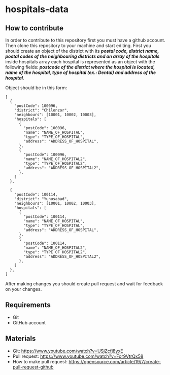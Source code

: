 # hospitals-data

## How to contribute

In order to contribute to this repository first you must have a github account. Then clone this repository to your machine and start editing. First you should create an object of the district with its ***postal code, district name, postal codes of the neighbouring districts and an array of the hospitals*** inside hospitals array each hospital is represented as an object with the following fields: ***postcode of the district where the hospital is located, name of the hospital, type of hospital (ex.: Dental) and address of the hospital***.


Object should be in this form:

```
[
  {
    "postCode": 100096,
    "district": "Chilonzor",
    "neighbours": [10001, 10002, 10003],
    "hospitals": [
      {
        "postCode": 100096,
        "name": "NAME_OF_HOSPITAL",
        "type": "TYPE_OF_HOSPITAL",
        "address": "ADDRESS_OF_HOSPITAL",
      },
      {
        "postCode": 100096,
        "name": "NAME_OF_HOSPITAL2",
        "type": "TYPE_OF_HOSPITAL2",
        "address": "ADDRESS_OF_HOSPITAL2",
      },
    ]
  },
  
  {
    "postCode": 100114,
    "district": "Yunusabad",
    "neighbours": [10001, 10002, 10003],
    "hospitals": [
      {    
        "postCode": 100114,
        "name": "NAME_OF_HOSPITAL",
        "type": "TYPE_OF_HOSPITAL",
        "address": "ADDRESS_OF_HOSPITAL",
      },
      {
        "postCode": 100114,
        "name": "NAME_OF_HOSPITAL2",
        "type": "TYPE_OF_HOSPITAL2",
        "address": "ADDRESS_OF_HOSPITAL2",
      },
    ]
  },
]
```

After making changes you should create pull request and wait for feedback on your changes.

## Requirements

- Git
- GitHub account

## Materials

- Git: https://www.youtube.com/watch?v=USjZcfj8yxE
- Pull request: https://www.youtube.com/watch?v=For9VtrQx58
- How to make pull request: https://opensource.com/article/19/7/create-pull-request-github
